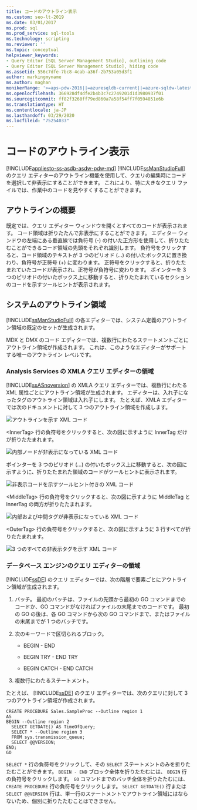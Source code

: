```yaml
---
title: コードのアウトライン表示
ms.custom: seo-lt-2019
ms.date: 03/01/2017
ms.prod: sql
ms.prod_service: sql-tools
ms.technology: scripting
ms.reviewer: ''
ms.topic: conceptual
helpviewer_keywords:
- Query Editor [SQL Server Management Studio], outlining code
- Query Editor [SQL Server Management Studio], hiding code
ms.assetid: 556c7dfe-7bc8-4cab-a36f-2b753a05d3f1
author: markingmyname
ms.author: maghan
monikerRange: '>=aps-pdw-2016||=azuresqldb-current||=azure-sqldw-latest||>=sql-server-2016||=sqlallproducts-allversions||>=sql-server-linux-2017||=azuresqldb-mi-current'
ms.openlocfilehash: 366928df4dfe2b4b3c7c2749201d1d3980937f01
ms.sourcegitcommit: ff82f3260ff79ed860a7a58f54ff7f0594851e6b
ms.translationtype: HT
ms.contentlocale: ja-JP
ms.lasthandoff: 03/29/2020
ms.locfileid: "75254033"
---
```

# <a name="code-outlining"></a>コードのアウトライン表示
[!INCLUDE[appliesto-ss-asdb-asdw-pdw-md](../../includes/appliesto-ss-asdb-asdw-pdw-md.md)]
  [!INCLUDE[ssManStudioFull](../../includes/ssmanstudiofull-md.md)] のクエリ エディターのアウトライン機能を使用して、クエリの編集時にコードを選択して非表示にすることができます。 これにより、特に大きなクエリ ファイルでは、作業中のコードを見やすくすることができます。  
  
## <a name="outlining-overview"></a>アウトラインの概要  
 既定では、クエリ エディター ウィンドウを開くとすべてのコードが表示されます。 コード領域は折りたたんで非表示にすることができます。 エディター ウィンドウの左端にある垂直線では負符号 (-) の付いた正方形を使用して、折りたたむことができるコード領域の先頭をそれぞれ識別します。 負符号をクリックすると、コード領域のテキストが 3 つのピリオド (...) の付いたボックスに置き換わり、負符号が正符号 (+) に変わります。 正符号をクリックすると、折りたたまれていたコードが表示され、正符号が負符号に変わります。 ポインターを 3 つのピリオドの付いたボックス上に移動すると、折りたたまれているセクションのコードを示すツールヒントが表示されます。  
  
## <a name="system-outline-regions"></a>システムのアウトライン領域  
 [!INCLUDE[ssManStudioFull](../../includes/ssmanstudiofull-md.md)] の各エディターでは、システム定義のアウトライン領域の既定のセットが生成されます。  
  
 MDX と DMX のコード エディターでは、複数行にわたるステートメントごとにアウトライン領域が作成されます。 これは、このようなエディターがサポートする唯一のアウトライン レベルです。  
  
### <a name="analysis-services-xmla-query-editor-regions"></a>Analysis Services の XMLA クエリ エディターの領域  
 [!INCLUDE[ssASnoversion](../../includes/ssasnoversion-md.md)] の XMLA クエリ エディターでは、複数行にわたる XML 属性ごとにアウトライン領域が生成されます。 エディターは、入れ子になったタグのアウトライン領域は入れ子にします。 たとえば、XMLA エディターでは次のドキュメントに対して 3 つのアウトライン領域を作成します。  
  
 ![アウトラインを示す XML コード](../../ssms/scripting/media/editoutlinexmlfull.gif "アウトラインを示す XML コード")  
  
 \<InnerTag> 行の負符号をクリックすると、次の図に示すように InnerTag だけが折りたたまれます。  
  
 ![内部ノードが非表示になっている XML コード](../../ssms/scripting/media/editoutlinexmlinnercol.gif "内部ノードが非表示になっている XML コード")  
  
 ポインターを 3 つのピリオド (...) の付いたボックス上に移動すると、次の図に示すように、折りたたまれた領域のコードがツールヒントに表示されます。  
  
 ![非表示コードを示すツールヒント付きの XML コード](../../ssms/scripting/media/editoutlinexmlmouse.gif "非表示コードを示すツールヒント付きの XML コード")  
  
 \<MiddleTag> 行の負符号をクリックすると、次の図に示すように MiddleTag と InnerTag の両方が折りたたまれます。  
  
 ![内部および中間タグが非表示になっている XML コード](../../ssms/scripting/media/editoutlinexmlmiddlecol.gif "内部および中間タグが非表示になっている XML コード")  
  
 \<OuterTag> 行の負符号をクリックすると、次の図に示すように 3 行すべてが折りたたまれます。  
  
 ![3 つのすべての非表示タグを示す XML コード](../../ssms/scripting/media/editoutlinexmloutercol.gif "3 つのすべての非表示タグを示す XML コード")  
  
### <a name="database-engine-query-editor-regions"></a>データベース エンジンのクエリ エディターの領域  
 [!INCLUDE[ssDE](../../includes/ssde-md.md)] のクエリ エディターでは、次の階層で要素ごとにアウトライン領域が生成されます。  
  
1.  バッチ。 最初のバッチは、ファイルの先頭から最初の GO コマンドまでのコードか、GO コマンドがなければファイルの末尾までのコードです。 最初の GO の後は、各 GO コマンドから次の GO コマンドまで、またはファイルの末尾までが 1 つのバッチです。  
  
2.  次のキーワードで区切られるブロック。  
  
    -   BEGIN - END  
  
    -   BEGIN TRY - END TRY  
  
    -   BEGIN CATCH - END CATCH  
  
3.  複数行にわたるステートメント。  
  
 たとえば、 [!INCLUDE[ssDE](../../includes/ssde-md.md)] のクエリ エディターでは、次のクエリに対して 3 つのアウトライン領域が作成されます。  
  
```  
CREATE PROCEDURE Sales.SampleProc --Outline region 1  
AS  
BEGIN --Outline region 2   
  SELECT GETDATE() AS TimeOfQuery;  
  SELECT * --Outline region 3  
  FROM sys.transmission_queue;  
  SELECT @@VERSION;  
END;  
GO  
```  
  
 `SELECT *` 行の負符号をクリックして、その `SELECT` ステートメントのみを折りたたむことができます。 `BEGIN - END` ブロック全体を折りたたむには、 `BEGIN` 行の負符号をクリックします。 `GO` コマンドまでのバッチ全体を折りたたむには、 `CREATE PROCEDURE` 行の負符号をクリックします。 `SELECT GETDATE()` 行または `SELECT @@VERSION` 行は、単一行のステートメントでアウトライン領域にはならないため、個別に折りたたむことはできません。  
  
  
